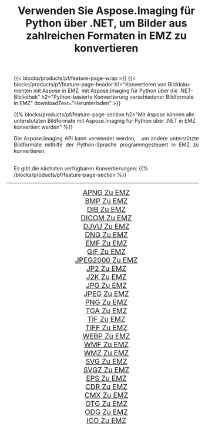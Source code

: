 ﻿---
title: Verwenden Sie Aspose.Imaging für Python über .NET, um Bilder aus zahlreichen Formaten in EMZ zu konvertieren 
weight: 3920
url: /de/python-net/conversion/to/emz/ 
lang: de
langdirlevel: 2
locales: zh-hans,ja,it,ru,de,es,fr,nl,id,lt,pl,pt,vi,tr,ko,zh-hant,ar,hi,th,sv,cs,uk,he
description: Sie können Aspose.Imaging für Python über die .NET-Bibliothek verwenden, um eine Vielzahl von Formaten in EMZ zu konvertieren.
---

{{< blocks/products/pf/feature-page-wrap >}}
{{< blocks/products/pf/feature-page-header h1="Konvertieren von Bilddokumenten mit Aspose in EMZ  mit Aspose.Imaging für Python über die .NET-Bibliothek" h2="Python-basierte Konvertierung verschiedener Bildformate in EMZ" downloadText="Herunterladen" >}}


{{% blocks/products/pf/feature-page-section  h2="Mit Aspose können alle unterstützten Bildformate mit Aspose.Imaging für Python über .NET in EMZ konvertiert werden" %}}
<p align=justify>Die Aspose.Imaging API kann verwendet werden,   um andere unterstützte Bildformate mithilfe der Python-Sprache programmgesteuert in EMZ zu konvertieren.</p>
<br/>
Es gibt die nächsten verfügbaren Konvertierungen:
{{% /blocks/products/pf/feature-page-section %}}
<div class="container-fluid productfamilypage bg-gray">
    <div class="convertypes bg-gray agp-content section">
        <div class="container">
		<hr style="margin-left:-20px;"/>
		<div class="row other-converters" style="gap: 10px;font-size: 19px;text-align:center;">
		    <div class='col-md-2 other-converter remove-lp remove-rp'><a href="/imaging/de/python-net/conversion/apng-to-emz/" style="padding:15px;">APNG Zu EMZ</a></div>
<div class='col-md-2 other-converter remove-lp remove-rp'><a href="/imaging/de/python-net/conversion/bmp-to-emz/" style="padding:15px;">BMP Zu EMZ</a></div>
<div class='col-md-2 other-converter remove-lp remove-rp'><a href="/imaging/de/python-net/conversion/dib-to-emz/" style="padding:15px;">DIB Zu EMZ</a></div>
<div class='col-md-2 other-converter remove-lp remove-rp'><a href="/imaging/de/python-net/conversion/dicom-to-emz/" style="padding:15px;">DICOM Zu EMZ</a></div>
<div class='col-md-2 other-converter remove-lp remove-rp'><a href="/imaging/de/python-net/conversion/djvu-to-emz/" style="padding:15px;">DJVU Zu EMZ</a></div>
<div class='col-md-2 other-converter remove-lp remove-rp'><a href="/imaging/de/python-net/conversion/dng-to-emz/" style="padding:15px;">DNG Zu EMZ</a></div>
<div class='col-md-2 other-converter remove-lp remove-rp'><a href="/imaging/de/python-net/conversion/emf-to-emz/" style="padding:15px;">EMF Zu EMZ</a></div>
<div class='col-md-2 other-converter remove-lp remove-rp'><a href="/imaging/de/python-net/conversion/gif-to-emz/" style="padding:15px;">GIF Zu EMZ</a></div>
<div class='col-md-2 other-converter remove-lp remove-rp'><a href="/imaging/de/python-net/conversion/jpeg2000-to-emz/" style="padding:15px;">JPEG2000 Zu EMZ</a></div>
<div class='col-md-2 other-converter remove-lp remove-rp'><a href="/imaging/de/python-net/conversion/jp2-to-emz/" style="padding:15px;">JP2 Zu EMZ</a></div>
<div class='col-md-2 other-converter remove-lp remove-rp'><a href="/imaging/de/python-net/conversion/j2k-to-emz/" style="padding:15px;">J2K Zu EMZ</a></div>
<div class='col-md-2 other-converter remove-lp remove-rp'><a href="/imaging/de/python-net/conversion/jpg-to-emz/" style="padding:15px;">JPG Zu EMZ</a></div>
<div class='col-md-2 other-converter remove-lp remove-rp'><a href="/imaging/de/python-net/conversion/jpeg-to-emz/" style="padding:15px;">JPEG Zu EMZ</a></div>
<div class='col-md-2 other-converter remove-lp remove-rp'><a href="/imaging/de/python-net/conversion/png-to-emz/" style="padding:15px;">PNG Zu EMZ</a></div>
<div class='col-md-2 other-converter remove-lp remove-rp'><a href="/imaging/de/python-net/conversion/tga-to-emz/" style="padding:15px;">TGA Zu EMZ</a></div>
<div class='col-md-2 other-converter remove-lp remove-rp'><a href="/imaging/de/python-net/conversion/tif-to-emz/" style="padding:15px;">TIF Zu EMZ</a></div>
<div class='col-md-2 other-converter remove-lp remove-rp'><a href="/imaging/de/python-net/conversion/tiff-to-emz/" style="padding:15px;">TIFF Zu EMZ</a></div>
<div class='col-md-2 other-converter remove-lp remove-rp'><a href="/imaging/de/python-net/conversion/webp-to-emz/" style="padding:15px;">WEBP Zu EMZ</a></div>
<div class='col-md-2 other-converter remove-lp remove-rp'><a href="/imaging/de/python-net/conversion/wmf-to-emz/" style="padding:15px;">WMF Zu EMZ</a></div>
<div class='col-md-2 other-converter remove-lp remove-rp'><a href="/imaging/de/python-net/conversion/wmz-to-emz/" style="padding:15px;">WMZ Zu EMZ</a></div>
<div class='col-md-2 other-converter remove-lp remove-rp'><a href="/imaging/de/python-net/conversion/svg-to-emz/" style="padding:15px;">SVG Zu EMZ</a></div>
<div class='col-md-2 other-converter remove-lp remove-rp'><a href="/imaging/de/python-net/conversion/svgz-to-emz/" style="padding:15px;">SVGZ Zu EMZ</a></div>
<div class='col-md-2 other-converter remove-lp remove-rp'><a href="/imaging/de/python-net/conversion/eps-to-emz/" style="padding:15px;">EPS Zu EMZ</a></div>
<div class='col-md-2 other-converter remove-lp remove-rp'><a href="/imaging/de/python-net/conversion/cdr-to-emz/" style="padding:15px;">CDR Zu EMZ</a></div>
<div class='col-md-2 other-converter remove-lp remove-rp'><a href="/imaging/de/python-net/conversion/cmx-to-emz/" style="padding:15px;">CMX Zu EMZ</a></div>
<div class='col-md-2 other-converter remove-lp remove-rp'><a href="/imaging/de/python-net/conversion/otg-to-emz/" style="padding:15px;">OTG Zu EMZ</a></div>
<div class='col-md-2 other-converter remove-lp remove-rp'><a href="/imaging/de/python-net/conversion/odg-to-emz/" style="padding:15px;">ODG Zu EMZ</a></div>
<div class='col-md-2 other-converter remove-lp remove-rp'><a href="/imaging/de/python-net/conversion/ico-to-emz/" style="padding:15px;">ICO Zu EMZ</a></div>
                </div>
        </div>
    </div>
</div>
<br/>

